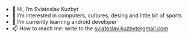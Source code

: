 - 👋 Hi, I’m Sviatoslav Kuzbyt
- 👀 I’m interested in computers, cultures, desing and little bit of sports
- 🌱 I’m currently learning android developer
- 📫 How to reach me: write to the sviatoslav.kuzbyt@gmail.com

<!---
SviatKuzbyt/SviatKuzbyt is a ✨ special ✨ repository because its `README.md` (this file) appears on your GitHub profile.
You can click the Preview link to take a look at your changes.
--->
